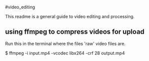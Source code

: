 #video_editing

This readme is a general guide to video editing and processing. 
 

## using ffmpeg to compress videos for upload

Run this in the terminal where the files 'raw' video files are.

$ ffmpeg -i input.mp4 -vcodec libx264 -crf 28 output.mp4
